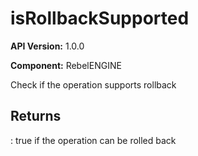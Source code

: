# isRollbackSupported

**API Version:** 1.0.0

**Component:** RebelENGINE

Check if the operation supports rollback

## Returns

: true if the operation can be rolled back

